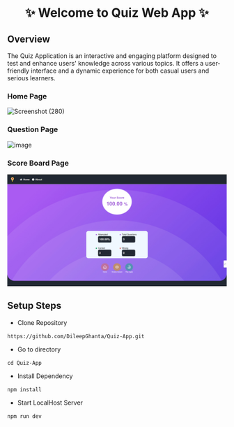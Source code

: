 <h1 align="center">✨ Welcome to Quiz Web App ✨</h1>

## Overview 

The Quiz Application is an interactive and engaging platform designed to test and enhance users' knowledge across various topics. It offers a user-friendly interface and a dynamic experience for both casual users and serious learners.


### Home Page 
![Screenshot (280)](https://user-images.githubusercontent.com/87645745/206394866-4e74fd37-3af4-4bca-8ebe-f3810598d869.png) 


### Question Page 
![image](https://user-images.githubusercontent.com/87645745/206397113-b70dc86a-c78c-4f6c-bf61-8183c4c07262.png)  


### Score Board Page 
![image](./src/Assets/Screenshot%20(556).png) 

## Setup Steps

- Clone Repository

```
https://github.com/DileepGhanta/Quiz-App.git
```
- Go to directory

```
cd Quiz-App
```
- Install Dependency 
```
npm install
```
- Start LocalHost Server
```
npm run dev
```
